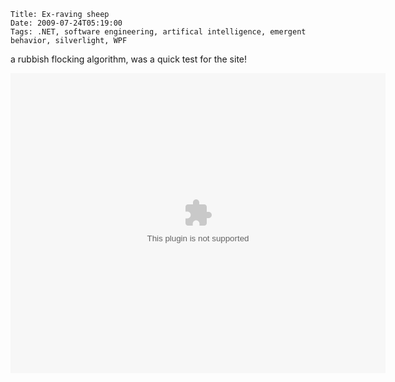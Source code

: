     Title: Ex-raving sheep
    Date: 2009-07-24T05:19:00
    Tags: .NET, software engineering, artifical intelligence, emergent behavior, silverlight, WPF
<!-- more -->

<p>a rubbish flocking algorithm, was a quick test for the site!</p>
<p></p>
<p></p>
<p>
<object width="600" height="480" data="data:application/x-silverlight-2," type="application/x-silverlight-2">
<param name="source" value="http://www.pinksquirrellabs.com/clientbin/SilverlightAI.xap" />
</object>
</p>
<p></p>